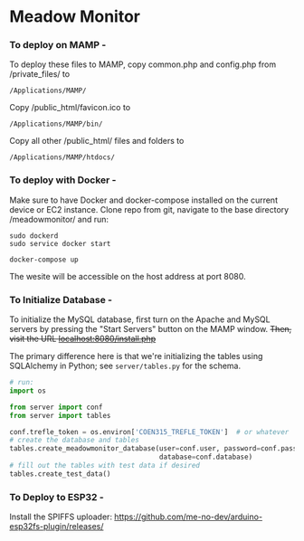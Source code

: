 # Meadow Monitor

### To deploy on MAMP -

To deploy these files to MAMP, copy common.php and config.php from /private_files/ to 

```
/Applications/MAMP/
```
Copy /public_html/favicon.ico to 
```
/Applications/MAMP/bin/
```
Copy all other /public_html/ files and folders to
```
/Applications/MAMP/htdocs/
```

### To deploy with Docker -

Make sure to have Docker and docker-compose installed on the current device or EC2 instance. Clone repo from git, navigate to the base directory /meadowmonitor/ and run:
```
sudo dockerd
sudo service docker start
```
```
docker-compose up
```

The wesite will be accessible on the host address at port 8080.

### To Initialize Database -

To initialize the MySQL database, first turn on the Apache and MySQL servers by pressing the "Start Servers" button on the MAMP window. ~~Then, visit the URL [localhost:8080/install.php](localhost:8080/install.php)~~

The primary difference here is that we're initializing the tables using SQLAlchemy in Python; see `server/tables.py` for the schema.
```py
# run:
import os

from server import conf
from server import tables

conf.trefle_token = os.environ['COEN315_TREFLE_TOKEN']  # or whatever
# create the database and tables
tables.create_meadowmonitor_database(user=conf.user, password=conf.password, host=conf.host, port=conf.port,
                                     database=conf.database)
# fill out the tables with test data if desired
tables.create_test_data()
```

### To Deploy to ESP32 -

Install the SPIFFS uploader: https://github.com/me-no-dev/arduino-esp32fs-plugin/releases/
